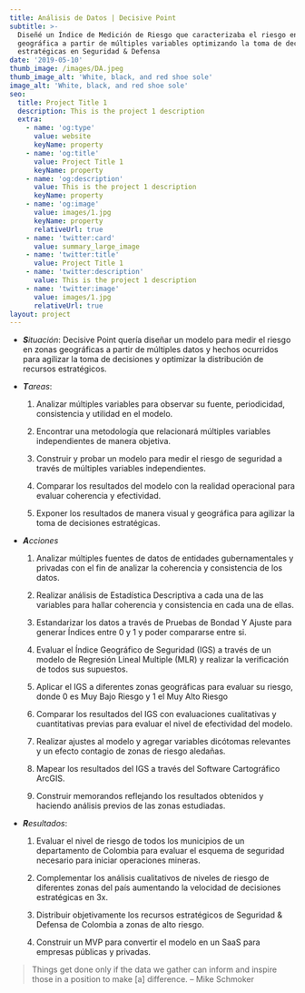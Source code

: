 ```yaml
---
title: Análisis de Datos | Decisive Point
subtitle: >-
  Diseñé un Índice de Medición de Riesgo que caracterizaba el riesgo en una zona
  geográfica a partir de múltiples variables optimizando la toma de decisiones
  estratégicas en Seguridad & Defensa
date: '2019-05-10'
thumb_image: /images/DA.jpeg
thumb_image_alt: 'White, black, and red shoe sole'
image_alt: 'White, black, and red shoe sole'
seo:
  title: Project Title 1
  description: This is the project 1 description
  extra:
    - name: 'og:type'
      value: website
      keyName: property
    - name: 'og:title'
      value: Project Title 1
      keyName: property
    - name: 'og:description'
      value: This is the project 1 description
      keyName: property
    - name: 'og:image'
      value: images/1.jpg
      keyName: property
      relativeUrl: true
    - name: 'twitter:card'
      value: summary_large_image
    - name: 'twitter:title'
      value: Project Title 1
    - name: 'twitter:description'
      value: This is the project 1 description
    - name: 'twitter:image'
      value: images/1.jpg
      relativeUrl: true
layout: project
---
```

*   ***S**ituación*: Decisive Point quería diseñar un modelo para medir el riesgo en zonas geográficas a partir de múltiples datos y hechos ocurridos para agilizar la toma de decisiones y optimizar la distribución de recursos estratégicos.

<!---->

*   ***T**areas*:

    1.  Analizar múltiples variables para observar su fuente, periodicidad, consistencia y utilidad en el modelo.

    2.  Encontrar una metodología que relacionará múltiples variables independientes de manera objetiva.

    3.  Construir y probar un modelo para medir el riesgo de seguridad a través de múltiples variables independientes.

    4.  Comparar los resultados del modelo con la realidad operacional para evaluar coherencia y efectividad.

    5.  Exponer los resultados de manera visual y geográfica para agilizar la toma de decisiones estratégicas.

<!---->

*   ***A**cciones*

    1.  Analizar múltiples fuentes de datos de entidades gubernamentales y privadas con el fin de analizar la coherencia y consistencia de los datos.

    2.  Realizar análisis de Estadística Descriptiva a cada una de las variables para hallar coherencia y consistencia en cada una de ellas.

    3.  Estandarizar los datos a través de Pruebas de Bondad Y Ajuste para generar Índices entre 0 y 1 y poder compararse entre si.

    4.  Evaluar el Índice Geográfico de Seguridad (IGS) a través de  un modelo de Regresión Lineal Multiple (MLR) y realizar la verificación de todos sus supuestos.

    5.  Aplicar el IGS a diferentes zonas geográficas para evaluar su riesgo, donde 0 es Muy Bajo Riesgo y 1 el Muy Alto Riesgo

    6.  Comparar los resultados del IGS con evaluaciones cualitativas y cuantitativas previas para evaluar el nivel de efectividad del modelo.

    7.  Realizar ajustes al modelo y agregar variables dicótomas relevantes y un efecto contagio de zonas de riesgo aledañas.

    8.  Mapear los resultados del IGS a través del Software Cartográfico ArcGIS.

    9.  Construir memorandos reflejando los resultados obtenidos y haciendo análisis previos de las zonas estudiadas.

<!---->

*   ***R**esultados*:

    1.  Evaluar el nivel de riesgo de todos los municipios de un departamento de Colombia para evaluar el esquema de seguridad necesario para iniciar operaciones mineras.

    2.  Complementar los análisis cualitativos de niveles de riesgo de diferentes zonas del país aumentando la velocidad de decisiones estratégicas en 3x.

    3.  Distribuir objetivamente los recursos estratégicos de Seguridad & Defensa de Colombia a zonas de alto riesgo.

    4.  Construir un MVP para convertir el modelo en un SaaS para empresas públicas y privadas.

> Things get done only if the data we gather can inform and inspire those in a position to make [a] difference. – Mike Schmoker
